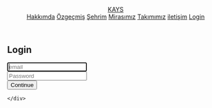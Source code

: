 <!DOCTYPE html>
<html>
<head>
    <meta name="viewport" content="width=device-width, initial-scale=1.0">
    <meta charset="utf-8">
    <title>Login / Sign Up Form</title>
    <link rel="shortcut icon" href="/assets/favicon.ico">
    <link rel="stylesheet" href="login.css">
</head>
<body>

<header>
    <a href="MenuPage.html" class="logo">KAYS</a>
    <nav class="navigation">
        <a href="hakkımda.html">Hakkımda</a>
        <a href="özgeçmiş.html">Özgeçmiş</a>
        <a href="#">Şehrim</a>
        <a href="#">Mirasımız</a>
        <a href="#">Takımımız</a>
        <a href="iletişim.html">iletişim</a>
        <a href="login.html">Login</a>
        <a href="#"></a>
    </nav>


</header>
<section>
    <div class="container">
        <form method="post" action="login.php" class="form" id="login" name="email">
            <h1 class="form__title">Login</h1>
            <div class="form__message form__message--error"></div>
            <div class="form__input-group">
                <input type="text" class="form__input" autofocus placeholder="email">
                <div class="form__input-error-message"></div>
            </div>
            <div class="form__input-group">
                <input type="password" class="form__input" autofocus placeholder="Password" name="password">
                <div class="form__input-error-message"></div>
            </div>
            <button class="form__button" type="submit">Continue</button>
        </form>

    </div>
</section>
    <script src="login.js></script>
   
</html>
